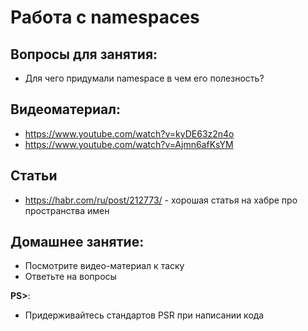 Работа с namespaces
=====================

## Вопросы для занятия:
  - Для чего придумали namespace в чем его полезность?

## Видеоматериал:
  - https://www.youtube.com/watch?v=kyDE63z2n4o
  - https://www.youtube.com/watch?v=Ajmn6afKsYM
  
## Статьи
 - https://habr.com/ru/post/212773/ - хорошая статья на хабре про пространства имен   

## Домашнее занятие:
   - Посмотрите видео-материал к таску
   - Ответьте на вопросы

**PS>**:
- Придерживайтесь стандартов PSR при написании кода

